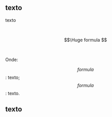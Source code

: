 ## texto

texto

<br>

$$\Huge formula $$

<br>

Onde:

$$ formula $$: texto;
$$ formula $$: texto.

## texto
